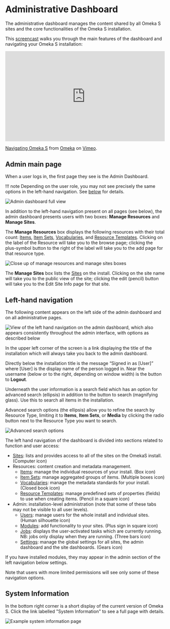 # Administrative Dashboard

The administrative dashboard manages the content shared by all Omeka S sites and the core functionalities of the Omeka S installation. 

This [screencast](https://vimeo.com/455708039) walks you through the main features of the dashboard and navigating your Omeka S installation:

<div style="padding:56.25% 0 0 0;position:relative;"><iframe src="https://player.vimeo.com/video/455708039?h=438143f0d3" style="position:absolute;top:0;left:0;width:100%;height:100%;" frameborder="0" allow="autoplay; fullscreen; picture-in-picture" allowfullscreen></iframe></div><script src="https://player.vimeo.com/api/player.js"></script>
<p><a href="https://vimeo.com/455708039">Navigating Omeka S</a> from <a href="https://vimeo.com/omeka">Omeka</a> on <a href="https://vimeo.com">Vimeo</a>.</p>

## Admin main page

When a user logs in, the first page they see is the Admin Dashboard. 

!!! note
	Depending on the user role, you may not see precisely the same options in the left-hand navigation. See [below](#left-hand-navigation) for details. 

![Admin dashboard full view](files/admindashfullview.png)

In addition to the left-hand navigation present on all pages (see below), the admin dashboard presents users with two boxes: **Manage Resources** and **Manage Sites**.

The **Manage Resources** box displays the following resources with their total count: [Items](content/items.md), [Item Sets](content/item-sets.md), [Vocabularies](content/vocabularies.md), and [Resource Templates](content/resource-template.md). Clicking on the label of the Resource will take you to the browse page; clicking the plus-symbol button to the right of the label will take you to the add page for that resource type. 

![Close up of manage resources and manage sites boxes](files/admindashmanage.png)

The **Manage Sites** box lists the [Sites](sites/index.md) on the install. Clicking on the site name will take you to the public view of the site; clicking the edit (pencil) button will take you to the Edit Site Info page for that site. 


## Left-hand navigation

The following content appears on the left side of the admin dashboard and on all administrative pages. 

![View of the left hand navigation on the admin dashboard, which also appears consistently throughout the admin interface, with options as described below](files/leftnav.png)

In the upper left corner of the screen is a link displaying the title of the installation which will always take you back to the admin dashboard. 

Directly below the installation title is the message “Signed in as [User]” where [User] is the display name of the person logged in. Near the username (below or to the right, depending on window width) is the button to **Logout**. 

Underneath the user information is a search field which has an option for advanced search (ellipsis) in addition to the button to search (magnifying glass). Use this to search all items in the installation. 

Advanced search options (the ellipsis) allow you to refine the search by Resource Type, limiting it to **Items**, **Item Sets**, or **Media** by clicking the radio button next to the Resource Type you want to search. 

![Advanced search options](files/search.png)

The left hand navigation of the dashboard is divided into sections related to function and user access:

- [Sites](sites/index.md): lists and provides access to all of the sites on the OmekaS install. (Computer icon)
- Resources: content creation and metadata management.
    - [Items](content/items.md): manage the individual resources of your install. (Box icon)
    - [Item Sets](content/item-sets.md): manage aggregated groups of items. (Multiple boxes icon)
    - [Vocabularies](content/vocabularies.md): manage the metadata standards for your install. (Closed book icon)
    - [Resource Templates](content/resource-template.md): manage predefined sets of properties (fields) to use when creating items. (Pencil in a square icon)
- Admin: installation-level administration (note that some of these tabs may not be visible to all user levels).
    - [Users](admin/users.md): manage users for the whole install and individual sites. (Human silhouette icon)
    - [Modules](modules/index.md): add functionality to your sites. (Plus sign in square icon)
    - [Jobs](admin/jobs.md): displays the user-activated tasks which are currently running. NB: jobs only display when they are running. (Three bars icon)
    - [Settings](admin/settings.md): manage the global settings for all sites, the admin dashboard and the site dashboards. (Gears icon)

If you have installed modules, they may appear in the admin section of the left navigation below settings.

Note that users with more limited permissions will see only some of these navigation options.

## System Information

In the bottom right corner is a short display of the current version of Omeka S. Click the link labelled "System Information" to see a full page with details.

![Example system information page](files/systeminfo.png)
